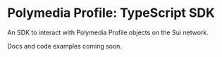 # Polymedia Profile: TypeScript SDK

An SDK to interact with Polymedia Profile objects on the Sui network.

Docs and code examples coming soon.
